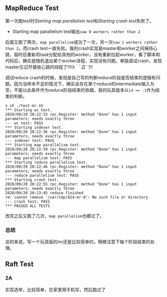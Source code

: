 ## MapReduce Test

第一次跑test时*Starting map parallelism test*和*Starting crash test*失败了。

* Starting map parallelism test输出`saw 0 workers rather than 2`

后面又跑了两次，`map parallelism`成功了一次，另一次`saw 1 workers rather than 2`。而crash test一直失败。我的crash实现是master和worker之间保持心跳，超时后重新将task分配给其他的worker，没有重新拉起worker，看了脚本和代码后，确实是随机退出某个worker进程，实现没有问题。单独调试crash，发现master忘记开接收心跳的线程了!!!(ｷ｀ﾟДﾟ´)!!

调试reduce crash的时候，发现是自己写的判断reduce阶段是否结束的逻辑有问题。因为当样本不足的情况下，确实会存在某个reduce的intermediate输入为空，不能以此条件作为reduce阶段结束的依据。我的玩具版本以`id == -1`作为结束的判断。

```
❯ sh ./test-mr.sh
*** Starting wc test.
2020/09/20 20:22:33 rpc.Register: method "Done" has 1 input parameters; needs exactly three
--- wc test: PASS
*** Starting indexer test.
2020/09/20 20:22:36 rpc.Register: method "Done" has 1 input parameters; needs exactly three
--- indexer test: PASS
*** Starting map parallelism test.
2020/09/20 20:22:39 rpc.Register: method "Done" has 1 input parameters; needs exactly three
--- map parallelism test: PASS
*** Starting reduce parallelism test.
2020/09/20 20:22:46 rpc.Register: method "Done" has 1 input parameters; needs exactly three
--- reduce parallelism test: PASS
*** Starting crash test.
2020/09/20 20:22:55 rpc.Register: method "Done" has 1 input parameters; needs exactly three
2020/09/20 20:23:45 reduce finished
rm: cannot remove '/var/tmp/824-mr-0': No such file or directory
--- crash test: PASS
*** PASSED ALL TESTS
```

改完之后又跑了几次，`map parallelism`也都过了。

### 总结

总的来说，写一个玩具版的mr还是比较简单的，稍微注意下每个阶段结束的处理。

## Raft Test

### 2A

实现选举，比较简单，在家里用手机写，然后跑过了
